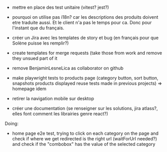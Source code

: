 - mettre en place des test unitaire (vitest? jest?)

- pourquoi on utilise pas i18n?
car les descriptions des produits doivent etre traduite aussi. Et le client n'a pas le temps pour ca. Donc pour l'instant que du français.

- créer un Jira avec les templates de story et bug (en français pour que Solène puisse les remplir?)
- create templates for merge requests (take those from work and remove they unsued part of it
- remove BenjaminLesneLica as collaborator on github
- make playwright tests to products page (category button, sort button, snapshots products displayed reuse tests made in previous projects)
=> homepage idem
- retirer la navigation mobile sur desktop
- créer une documentation (se renseigner sur les solutions, jira atlass?, elles font comment les librairies genre react?)

Doing:
- home page e2e test, trying to click on each category on the page and check if where we get redirected is the right url (waitForUrl needed?) and check if the "combobox" has the value of the selected category